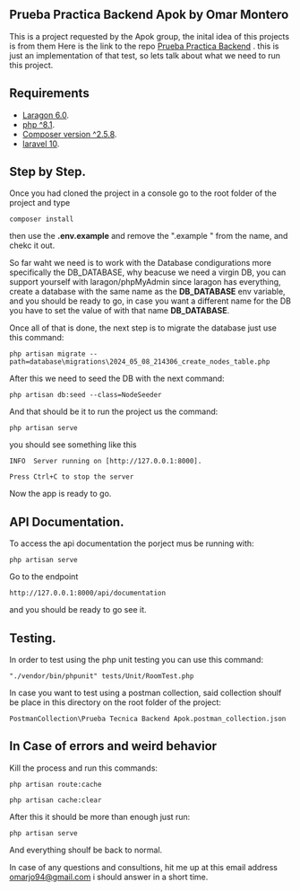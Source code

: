 

## Prueba Practica Backend Apok by Omar Montero

This is a project requested by the Apok group, the inital idea of this projects is from them
Here is the link to the repo [Prueba Practica Backend](https://gitlab.com/grupoapok/dev-position-tests/backend/graph-api)
. this is just an implementation of that test, so lets talk about what we need to run this project.


## Requirements
- [Laragon 6.0](https://laragon.org/).
- [php ^8.1](https://www.php.net/downloads).
- [Composer version ^2.5.8](https://getcomposer.org/).
- [laravel 10](https://laravel.com/).

## Step by Step.
Once you had cloned the project in a console go to the root folder of the project and type

    composer install

then use the **.env.example** and remove the ".example " from the name, and chekc it out.

So far waht we need is to work with the Database condigurations more specifically the DB_DATABASE, why beacuse we need a virgin DB, you can support yourself with laragon/phpMyAdmin since laragon has everything, create a database with the same name as the **DB_DATABASE** env variable, and you should be ready to go, in case you want a different name for the DB you have to set the value of with that name **DB_DATABASE**.

Once all of that is done, the next step is to migrate the database just use this command:

    php artisan migrate --path=database\migrations\2024_05_08_214306_create_nodes_table.php
    
After this we need to seed the DB with the next command:

    php artisan db:seed --class=NodeSeeder

And that should be it to run the project us the command:

    php artisan serve
you should see something like this
    
    INFO  Server running on [http://127.0.0.1:8000].
    
    Press Ctrl+C to stop the server

Now the app is ready to go.


## API Documentation.

To access the api documentation the porject mus be running with:
    
    php artisan serve

Go to the endpoint 

    http://127.0.0.1:8000/api/documentation

and you should be ready to go see it.

## Testing.
In order to test using the php unit testing you can use this command:

    "./vendor/bin/phpunit" tests/Unit/RoomTest.php
In case you want to test using a postman collection, said collection shoulf be place in this directory on the root folder of the project:

    PostmanCollection\Prueba Tecnica Backend Apok.postman_collection.json
    
## In Case of errors and weird behavior

Kill the process and run this commands:

    php artisan route:cache

    php artisan cache:clear
After this it should be more than enough just run:

    php artisan serve

And everything shoulf be back to normal.

In case of any questions and consultions, hit me up at this email address omarjo94@gmail.com i should answer in a short time.
    
